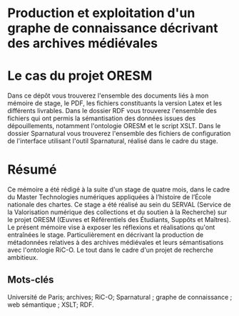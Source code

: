 # Production et exploitation d'un graphe de connaissance décrivant des archives médiévales
# Le cas du projet ORESM

Dans ce dépôt vous trouverez l'ensemble des documents liés à mon mémoire de stage, le PDF, les fichiers constituants la version Latex et les différents livrables. Dans le dossier RDF vous trouverez l'ensemble des fichiers qui ont permis la sémantisation des données issues des dépouillements, notamment l'ontologie ORESM et le script XSLT. Dans le dossier Sparnatural vous trouverez l'ensemble des fichiers de configuration de l'interface utilisant l'outil Sparnatural, réalisé dans le cadre du stage.

# Résumé

Ce mémoire a été rédigé à la suite d'un stage de quatre mois, dans le cadre du Master Technologies numériques appliquées à l’histoire de l’École nationale des chartes. Ce stage a été réalisé au sein du SERVAL (Service de la Valorisation numérique des collections et du soutien à la Recherche) sur le projet ORESM
(Œuvres et Référentiels des Étudiants, Suppôts et Maîtres). Le présent mémoire vise à exposer les réflexions et réalisations qu'ont entraînées le stage. Particulièrement en décrivant la production de métadonnées relatives à des archives médiévales et leurs sémantisations avec l'ontologie RiC-O. Le tout dans le cadre d'un projet de recherche ambitieux.


## Mots-clés 
Université de Paris; archives; RiC-O; Sparnatural ; graphe de connaissance ; web sémantique ; XSLT; RDF.